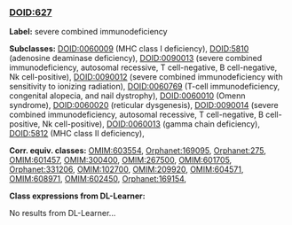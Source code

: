 
### [DOID:627](http://purl.obolibrary.org/obo/DOID_627)
**Label:** severe combined immunodeficiency

**Subclasses:** [DOID:0060009](http://purl.obolibrary.org/obo/DOID_0060009) (MHC class I deficiency), [DOID:5810](http://purl.obolibrary.org/obo/DOID_5810) (adenosine deaminase deficiency), [DOID:0090013](http://purl.obolibrary.org/obo/DOID_0090013) (severe combined immunodeficiency, autosomal recessive, T cell-negative, B cell-negative, Nk cell-positive), [DOID:0090012](http://purl.obolibrary.org/obo/DOID_0090012) (severe combined immunodeficiency with sensitivity to ionizing radiation), [DOID:0060769](http://purl.obolibrary.org/obo/DOID_0060769) (T-cell immunodeficiency, congenital alopecia, and nail dystrophy), [DOID:0060010](http://purl.obolibrary.org/obo/DOID_0060010) (Omenn syndrome), [DOID:0060020](http://purl.obolibrary.org/obo/DOID_0060020) (reticular dysgenesis), [DOID:0090014](http://purl.obolibrary.org/obo/DOID_0090014) (severe combined immunodeficiency, autosomal recessive, T cell-negative, B cell-positive, Nk cell-positive), [DOID:0060013](http://purl.obolibrary.org/obo/DOID_0060013) (gamma chain deficiency), [DOID:5812](http://purl.obolibrary.org/obo/DOID_5812) (MHC class II deficiency), 

**Corr. equiv. classes:** [OMIM:603554](http://purl.obolibrary.org/obo/OMIM_603554), [Orphanet:169095](http://www.orpha.net/ORDO/Orphanet_169095), [Orphanet:275](http://www.orpha.net/ORDO/Orphanet_275), [OMIM:601457](http://purl.obolibrary.org/obo/OMIM_601457), [OMIM:300400](http://purl.obolibrary.org/obo/OMIM_300400), [OMIM:267500](http://purl.obolibrary.org/obo/OMIM_267500), [OMIM:601705](http://purl.obolibrary.org/obo/OMIM_601705), [Orphanet:331206](http://www.orpha.net/ORDO/Orphanet_331206), [OMIM:102700](http://purl.obolibrary.org/obo/OMIM_102700), [OMIM:209920](http://purl.obolibrary.org/obo/OMIM_209920), [OMIM:604571](http://purl.obolibrary.org/obo/OMIM_604571), [OMIM:608971](http://purl.obolibrary.org/obo/OMIM_608971), [OMIM:602450](http://purl.obolibrary.org/obo/OMIM_602450), [Orphanet:169154](http://www.orpha.net/ORDO/Orphanet_169154), 

**Class expressions from DL-Learner:**

No results from DL-Learner...



